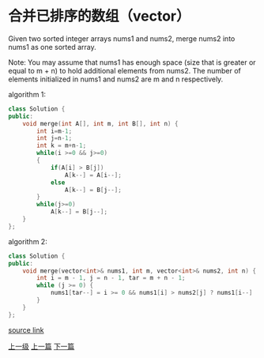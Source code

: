 # 合并已排序的数组（vector）

Given two sorted integer arrays nums1 and nums2, merge nums2 into nums1 as one sorted array.

Note:
You may assume that nums1 has enough space (size that is greater or equal to m + n) to hold additional elements from nums2. The number of elements initialized in nums1 and nums2 are m and n respectively.



algorithm 1:
```c++
class Solution {
public:
    void merge(int A[], int m, int B[], int n) {
        int i=m-1;
		int j=n-1;
		int k = m+n-1;
		while(i >=0 && j>=0)
		{
			if(A[i] > B[j])
				A[k--] = A[i--];
			else
				A[k--] = B[j--];
		}
		while(j>=0)
			A[k--] = B[j--];
    }
};

```


algorithm 2:

```c++
class Solution {
public:
    void merge(vector<int>& nums1, int m, vector<int>& nums2, int n) {
        int i = m - 1, j = n - 1, tar = m + n - 1;
        while (j >= 0) {
            nums1[tar--] = i >= 0 && nums1[i] > nums2[j] ? nums1[i--] : nums2[j--];
        }
    }
};

```



[source link](https://leetcode.com/problems/merge-sorted-array/discuss/)








[上一级](base.md)
[上一篇](maximum_subarray.md)
[下一篇](plus_one.md)
